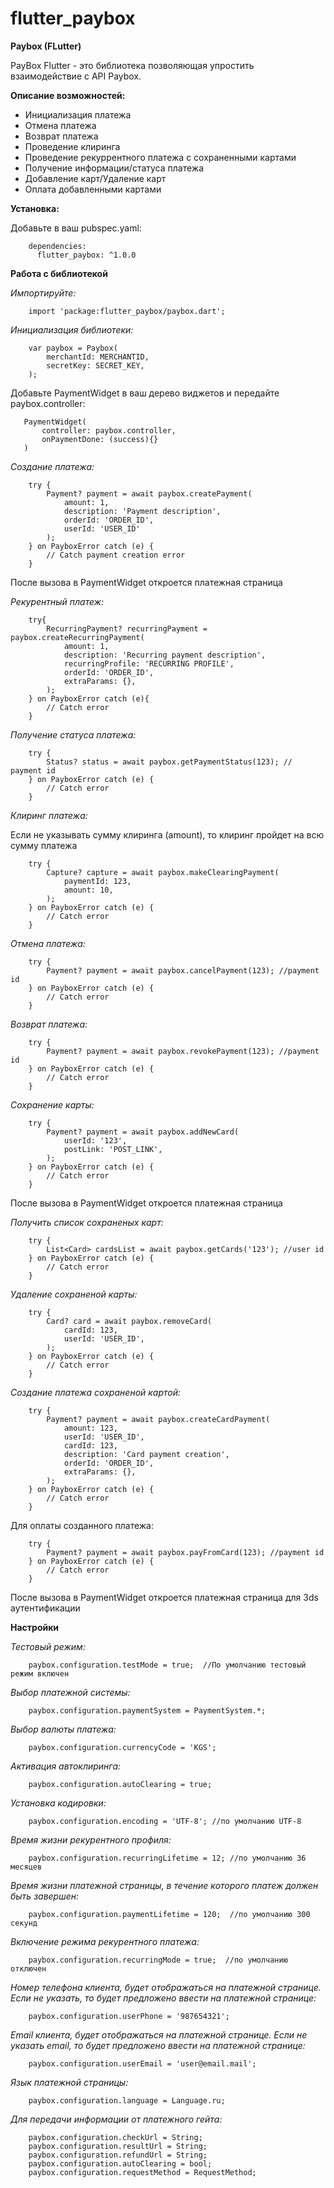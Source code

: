 # flutter_paybox


**Paybox (FLutter)**

PayBox Flutter - это библиотека позволяющая упростить взаимодействие с API Paybox.

**Описание возможностей:**

- Инициализация платежа
- Отмена платежа
- Возврат платежа
- Проведение клиринга
- Проведение рекуррентного платежа с сохраненными картами
- Получение информации/статуса платежа
- Добавление карт/Удаление карт
- Оплата добавленными картами

**Установка:**

Добавьте в ваш pubspec.yaml:
```
    dependencies:
      flutter_paybox: ^1.0.0
```


**Работа с библиотекой**

*Импортируйте:*
```
    import 'package:flutter_paybox/paybox.dart';
```

*Инициализация библиотеки:*

```
    var paybox = Paybox(
        merchantId: MERCHANTID,
        secretKey: SECRET_KEY,
    );
```

Добавьте PaymentWidget в ваш дерево виджетов и передайте paybox.controller:

 ```
    PaymentWidget(
        controller: paybox.controller,
        onPaymentDone: (success){}
    )
 ```

*Создание платежа:*

```
    try {
        Payment? payment = await paybox.createPayment(
            amount: 1,
            description: 'Payment description',
            orderId: 'ORDER_ID',
            userId: 'USER_ID'
        );
    } on PayboxError catch (e) {
        // Catch payment creation error
    }
```

После вызова в PaymentWidget откроется платежная страница

*Рекурентный платеж:*

```
    try{
        RecurringPayment? recurringPayment = paybox.createRecurringPayment(
            amount: 1,
            description: 'Recurring payment description',
            recurringProfile: 'RECURRING PROFILE',
            orderId: 'ORDER_ID',
            extraParams: {},
        );
    } on PayboxError catch (e){
        // Catch error
    }
```

*Получение статуса платежа:*

```
    try {
        Status? status = await paybox.getPaymentStatus(123); // payment id
    } on PayboxError catch (e) {
        // Catch error
    }
```

*Клиринг платежа:*

Если не указывать сумму клиринга (amount), то клиринг пройдет на всю сумму платежа

```
    try {
        Capture? capture = await paybox.makeClearingPayment(
            paymentId: 123,
            amount: 10,
        );
    } on PayboxError catch (e) {
        // Catch error
    }
```

*Отмена платежа:*

```
    try {
        Payment? payment = await paybox.cancelPayment(123); //payment id
    } on PayboxError catch (e) {
        // Catch error
    }
```

*Возврат платежа:*

```
    try {
        Payment? payment = await paybox.revokePayment(123); //payment id
    } on PayboxError catch (e) {
        // Catch error
    }
```

*Сохранение карты:*

```
    try {
        Payment? payment = await paybox.addNewCard(
            userId: '123',
            postLink: 'POST_LINK',
        );
    } on PayboxError catch (e) {
        // Catch error
    }
```
После вызова в PaymentWidget откроется платежная страница


*Получить список сохраненых карт:*
```
    try {
        List<Card> cardsList = await paybox.getCards('123'); //user id
    } on PayboxError catch (e) {
        // Catch error
    }
```


*Удаление сохраненой карты:*
```
    try {
        Card? card = await paybox.removeCard(
            cardId: 123,
            userId: 'USER_ID',
        );
    } on PayboxError catch (e) {
        // Catch error
    }
```
*Создание платежа сохраненой картой:*
```
    try {
        Payment? payment = await paybox.createCardPayment(
            amount: 123,
            userId: 'USER_ID',
            cardId: 123,
            description: 'Card payment creation',
            orderId: 'ORDER_ID',
            extraParams: {},
        );
    } on PayboxError catch (e) {
        // Catch error
    }

```

Для оплаты созданного платежа:
```
    try {
        Payment? payment = await paybox.payFromCard(123); //payment id
    } on PayboxError catch (e) {
        // Catch error
    }
```

После вызова в PaymentWidget откроется платежная страница для 3ds аутентификации

**Настройки**

*Тестовый режим:*
```
    paybox.configuration.testMode = true;  //По умолчанию тестовый режим включен
```

*Выбор платежной системы:*
```
    paybox.configuration.paymentSystem = PaymentSystem.*;
```

*Выбор валюты платежа:*
```
    paybox.configuration.currencyCode = 'KGS';
```

*Активация автоклиринга:*
```
    paybox.configuration.autoClearing = true;
```

*Установка кодировки:*
```
    paybox.configuration.encoding = 'UTF-8'; //по умолчанию UTF-8
```

*Время жизни рекурентного профиля:*
```
    paybox.configuration.recurringLifetime = 12; //по умолчанию 36 месяцев
```

*Время жизни платежной страницы, в течение которого платеж должен быть завершен:*
```
    paybox.configuration.paymentLifetime = 120;  //по умолчанию 300 секунд
```

*Включение режима рекурентного платежа:*
```
    paybox.configuration.recurringMode = true;  //по умолчанию отключен
```

*Номер телефона клиента, будет отображаться на платежной странице. Если не указать, то будет предложено ввести на платежной странице:*
```
    paybox.configuration.userPhone = '987654321';
```

*Email клиента, будет отображаться на платежной странице. Если не указать email, то будет предложено ввести на платежной странице:*
```
    paybox.configuration.userEmail = 'user@email.mail';
```

*Язык платежной страницы:*
```
    paybox.configuration.language = Language.ru;
```

*Для передачи информации от платежного гейта:*
```
    paybox.configuration.checkUrl = String;
    paybox.configuration.resultUrl = String;
    paybox.configuration.refundUrl = String;
    paybox.configuration.autoClearing = bool;
    paybox.configuration.requestMethod = RequestMethod;
```